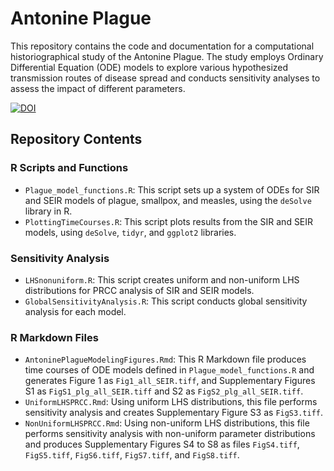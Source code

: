 # Antonine Plague

This repository contains the code and documentation for a computational historiographical study of the Antonine Plague. The study employs Ordinary Differential Equation (ODE) models to explore various hypothesized transmission routes of disease spread and conducts sensitivity analyses to assess the impact of different parameters.

[![DOI](https://zenodo.org/badge/DOI/10.5281/zenodo.13857741.svg)](https://doi.org/10.5281/zenodo.13857741)


## Repository Contents

### R Scripts and Functions

- `Plague_model_functions.R`: This script sets up a system of ODEs for SIR and SEIR models of plague, smallpox, and measles, using the `deSolve` library in R.
- `PlottingTimeCourses.R`: This script plots results from the SIR and SEIR models, using `deSolve`, `tidyr`, and `ggplot2` libraries.

### Sensitivity Analysis

- `LHSnonuniform.R`: This script creates uniform and non-uniform LHS distributions for PRCC analysis of SIR and SEIR models.
- `GlobalSensitivityAnalysis.R`: This script conducts global sensitivity analysis for each model.

### R Markdown Files

- `AntoninePlagueModelingFigures.Rmd`: This R Markdown file produces time courses of ODE models defined in `Plague_model_functions.R` and generates Figure 1 as `Fig1_all_SEIR.tiff`, and Supplementary Figures S1 as `FigS1_plg_all_SEIR.tiff` and S2 as `FigS2_plg_all_SEIR.tiff`.
- `UniformLHSPRCC.Rmd`: Using uniform LHS distributions, this file performs sensitivity analysis and creates Supplementary Figure S3 as `FigS3.tiff`.
- `NonUniformLHSPRCC.Rmd`: Using non-uniform LHS distributions, this file performs sensitivity analysis with non-uniform parameter distributions and produces Supplementary Figures S4 to S8 as files `FigS4.tiff`, `FigS5.tiff`, `FigS6.tiff`, `FigS7.tiff`, and `FigS8.tiff`.
